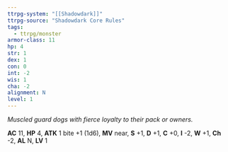 ```yaml
---
ttrpg-system: "[[Shadowdark]]"
ttrpg-source: "Shadowdark Core Rules"
tags:
  - ttrpg/monster
armor-class: 11
hp: 4
str: 1
dex: 1
con: 0
int: -2
wis: 1
cha: -2
alignment: N
level: 1
---
```


_Muscled guard dogs with fierce loyalty to their pack or owners._

**AC** 11, **HP** 4, **ATK** 1 bite +1 (1d6), **MV** near, **S** +1, **D** +1, **C** +0, **I** -2, **W** +1, **Ch** -2, **AL** N, **LV** 1


